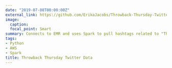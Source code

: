 ```yaml
---
date: "2019-07-08T00:00:00Z"
external_link: https://github.com/ErikaJacobs/Throwback-Thursday-Twitter-Data
image:
  caption: 
  focal_point: Smart
summary: Connects to EMR and uses Spark to pull hashtags related to "Throwback Thursday" from Twitter API (In Progress)
tags:
- Python
- AWS
- Spark
title: Throwback Thursday Twitter Data
---
```


